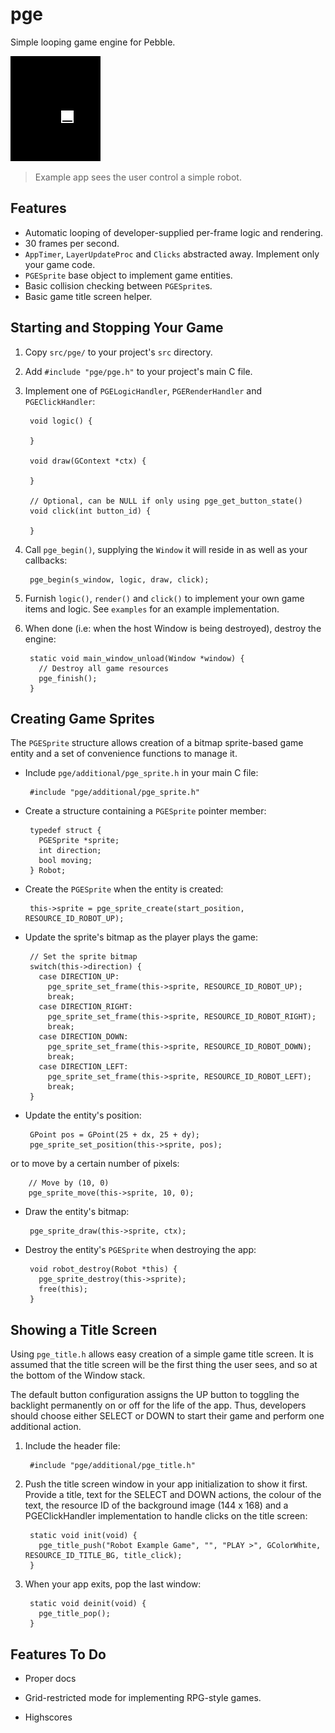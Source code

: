# pge

Simple looping game engine for Pebble.

![screenshot](screenshots/screenshot1.png)

> Example app sees the user control a simple robot.

## Features

- Automatic looping of developer-supplied per-frame logic and rendering.
- 30 frames per second.
- `AppTimer`, `LayerUpdateProc` and `Clicks` abstracted away. Implement only
  your game code.
- `PGESprite` base object to implement game entities.
- Basic collision checking between `PGESprite`s.
- Basic game title screen helper.

## Starting and Stopping Your Game

1. Copy `src/pge/` to your project's `src` directory.

2. Add `#include "pge/pge.h"` to your project's main C file.

3. Implement one of `PGELogicHandler`, `PGERenderHandler` and
   `PGEClickHandler`:

        void logic() {
          
        }

        void draw(GContext *ctx) {
          
        }

        // Optional, can be NULL if only using pge_get_button_state()
        void click(int button_id) {
          
        }

4. Call `pge_begin()`, supplying the `Window` it will reside in as well as your
   callbacks:

        pge_begin(s_window, logic, draw, click);

5. Furnish `logic()`, `render()` and `click()` to implement your own game items
   and logic. See `examples` for an example implementation.

6. When done (i.e: when the host Window is being destroyed), destroy the engine:

        static void main_window_unload(Window *window) {
          // Destroy all game resources
          pge_finish();
        }

## Creating Game Sprites

The `PGESprite` structure allows creation of a bitmap sprite-based game entity
and a set of convenience functions to manage it.

 * Include `pge/additional/pge_sprite.h` in your main C file:

        #include "pge/additional/pge_sprite.h"

 * Create a structure containing a `PGESprite` pointer member:

        typedef struct {
          PGESprite *sprite;
          int direction;
          bool moving;
        } Robot;

 * Create the `PGESprite` when the entity is created:

        this->sprite = pge_sprite_create(start_position, RESOURCE_ID_ROBOT_UP);

 * Update the sprite's bitmap as the player plays the game:

        // Set the sprite bitmap
        switch(this->direction) {
          case DIRECTION_UP:
            pge_sprite_set_frame(this->sprite, RESOURCE_ID_ROBOT_UP);
            break;
          case DIRECTION_RIGHT:
            pge_sprite_set_frame(this->sprite, RESOURCE_ID_ROBOT_RIGHT);
            break;
          case DIRECTION_DOWN:
            pge_sprite_set_frame(this->sprite, RESOURCE_ID_ROBOT_DOWN);
            break;
          case DIRECTION_LEFT:
            pge_sprite_set_frame(this->sprite, RESOURCE_ID_ROBOT_LEFT);
            break;
        }

 * Update the entity's position:

        GPoint pos = GPoint(25 + dx, 25 + dy);
        pge_sprite_set_position(this->sprite, pos);

or to move by a certain number of pixels:

        // Move by (10, 0)
        pge_sprite_move(this->sprite, 10, 0);

 * Draw the entity's bitmap:

        pge_sprite_draw(this->sprite, ctx);

 * Destroy the entity's `PGESprite` when destroying the app:

        void robot_destroy(Robot *this) {
          pge_sprite_destroy(this->sprite);
          free(this);
        }

## Showing a Title Screen

Using `pge_title.h` allows easy creation of a simple game title screen. It is
assumed that the title screen will be the first thing the user sees, and so at
the bottom of the Window stack. 

The default button configuration assigns the UP button to toggling the backlight
permanently on or off for the life of the app. Thus, developers should choose
either SELECT or DOWN to start their game and perform one additional action.

1. Include the header file:

        #include "pge/additional/pge_title.h"

2. Push the title screen window in your app initialization to show it first.
   Provide a title, text for the SELECT and DOWN actions, the colour of the
   text, the resource ID of the background image (144 x 168) and a
   PGEClickHandler implementation to handle clicks on the title screen:

        static void init(void) {
          pge_title_push("Robot Example Game", "", "PLAY >", GColorWhite, RESOURCE_ID_TITLE_BG, title_click);
        }

3. When your app exits, pop the last window:

        static void deinit(void) {
          pge_title_pop();
        }

## Features To Do

- Proper docs

- Grid-restricted mode for implementing RPG-style games.

- Highscores
